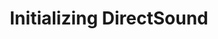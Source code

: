 ---
title: "Initializing DirectSound"
videoId: qGC3xiliJW8
markers:
    "0:53": "Fix: Windows API return values and stubs"
    "2:29": "Fix: XInput on Windows 8"
    "3:48": "Fix: Restore Alt-F4 functionality"
    "9:21": "Bool datatype idiosyncraries"
    "12:55": "Review Alt-F4 fix"
    "13:55": "Foreshadowing an XInput performance issue"
    "16:44": "Intro to sound programming for games"
    "23:55": "Initializing DirectSound Overview"
    "27:03": "Load the library"
    "32:00": "Create a DirectSound Object"
    "33:54": "Configuring the DirectSound Object"
    "38:04": "Creating and Configuring the Primary Buffer"
    "51:36": "Creating and Configuring the Secondary Buffer"
    "56:38": "Let's try it"
    "1:00:46": "Final Thoughts"
    "1:02:05": "Start of Q&A"
    "1:04:05": "Fixing WaveFormat order"
    "1:06:07": "Do you use data-structures like linked-list, binary trees..?"
    "1:06:34": "Can you explain again why you need two buffers instead of just doing everything in one?"
    "1:09:23": "Are there any case we'd want more than two [audio] channels?"
    "1:11:05": "If the framerate would ever drop, can there be audio dropouts?"
    "1:13:41": "The nBlockAlign and nAverageBytesPerSecond are redundant."
    "1:14:57": "On Linux will we be doing ALSA or higher level like PulseAudio/Jack?"
    "1:16:00": "What newer sound API would you recommend instead of old DirectSound?"
    "1:16:46": "The two second buffer doesn't sound acceptable / not-noticeable if you're playing music."
    "1:17:27": "Have or do you work in the industry?"
    "1:17:54": "Have you thought about guest programmers tagging in to teach things like linux or whatever topic is their expertise?"
    "1:18:35": "VirtualAlloc: MEM_COMMIT to MEM_RESERVE|MEM_COMMIT"
    "1:20:23": "About game development as a career field"
    "1:22:57": "Will you show us how to use bone animations or will you use spritesheets?"
    "1:24:15": "More on our usage of DirectSound (Not a buffer)"
    "1:25:33": "About game programming optimisation"
    "1:27:56": "Why don't we use the second buffer to grab the handle instead of creating something just to grab a handle?"
    "1:29:26": "Isn't this learning how to carve stone with chisel instead of using modern machinery?"
---